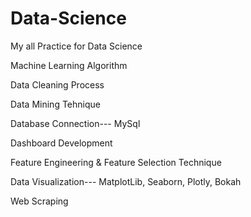 # Data-Science
My all Practice for Data Science

Machine Learning Algorithm

Data Cleaning Process

Data Mining Tehnique

Database Connection--- MySql

Dashboard Development

Feature Engineering & Feature Selection Technique

Data Visualization--- MatplotLib, Seaborn, Plotly, Bokah

Web Scraping
